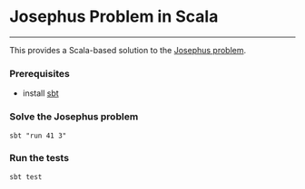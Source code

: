 # Josephus Problem in Scala
---
This provides a Scala-based solution to the [Josephus problem](https://en.wikipedia.org/wiki/Josephus_problem).

### Prerequisites
* install [sbt](http://www.scala-sbt.org/0.13/docs/Setup.html)

### Solve the Josephus problem
```
sbt "run 41 3"
```

### Run the tests
```
sbt test
```
